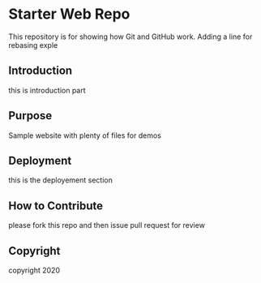 # Starter Web Repo

This repository is for showing how Git and GitHub work.
Adding a line for rebasing exple

## Introduction

this is introduction part

## Purpose

Sample website with plenty of files for demos

## Deployment

this is the deployement section 

## How to Contribute

please fork this repo and then issue pull request for review

## Copyright

copyright 2020